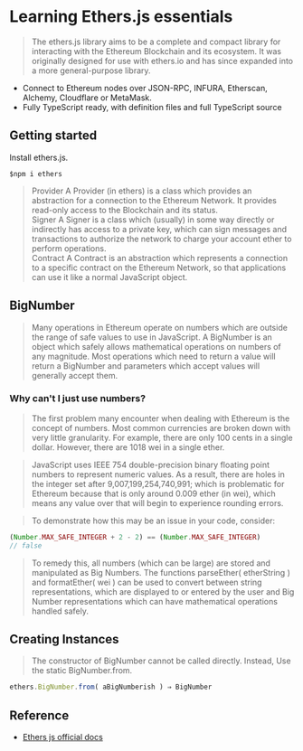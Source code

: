 # Learning Ethers.js essentials 
> The ethers.js library aims to be a complete and compact library for interacting with the Ethereum Blockchain and its ecosystem. It was originally designed for use with ethers.io and has since expanded into a more general-purpose library.

- Connect to Ethereum nodes over JSON-RPC, INFURA, Etherscan, Alchemy, Cloudflare or MetaMask.
- Fully TypeScript ready, with definition files and full TypeScript source

## Getting started
Install ethers.js. 

```shell
$npm i ethers
```

> Provider	A Provider (in ethers) is a class which provides an abstraction for a connection to the Ethereum Network. It provides read-only access to the Blockchain and its status.	 
> Signer	A Signer is a class which (usually) in some way directly or indirectly has access to a private key, which can sign messages and transactions to authorize the network to charge your account ether to perform operations.	 
> Contract	A Contract is an abstraction which represents a connection to a specific contract on the Ethereum Network, so that applications can use it like a normal JavaScript object.

## BigNumber
> Many operations in Ethereum operate on numbers which are outside the range of safe values to use in JavaScript. A BigNumber is an object which safely allows mathematical operations on numbers of any magnitude. Most operations which need to return a value will return a BigNumber and parameters which accept values will generally accept them.

### Why can't I just use numbers?
> The first problem many encounter when dealing with Ethereum is the concept of numbers. Most common currencies are broken down with very little granularity. For example, there are only 100 cents in a single dollar. However, there are 1018 wei in a single ether.

> JavaScript uses IEEE 754 double-precision binary floating point numbers to represent numeric values. As a result, there are holes in the integer set after 9,007,199,254,740,991; which is problematic for Ethereum because that is only around 0.009 ether (in wei), which means any value over that will begin to experience rounding errors.

> To demonstrate how this may be an issue in your code, consider:
```js
(Number.MAX_SAFE_INTEGER + 2 - 2) == (Number.MAX_SAFE_INTEGER)
// false
```

> To remedy this, all numbers (which can be large) are stored and manipulated as Big Numbers. The functions parseEther( etherString ) and formatEther( wei ) can be used to convert between string representations, which are displayed to or entered by the user and Big Number representations which can have mathematical operations handled safely.

## Creating Instances
> The constructor of BigNumber cannot be called directly. Instead, Use the static BigNumber.from.

```js
ethers.BigNumber.from( aBigNumberish ) ⇒ BigNumber
```
## Reference 
- [Ethers js official docs](https://docs.ethers.io/v5/)